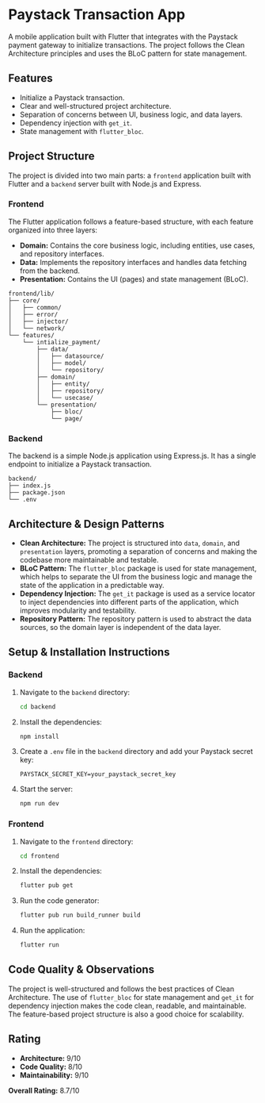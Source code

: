 # Paystack Transaction App

A mobile application built with Flutter that integrates with the Paystack payment gateway to initialize transactions. The project follows the Clean Architecture principles and uses the BLoC pattern for state management.

## Features

- Initialize a Paystack transaction.
- Clear and well-structured project architecture.
- Separation of concerns between UI, business logic, and data layers.
- Dependency injection with `get_it`.
- State management with `flutter_bloc`.

## Project Structure

The project is divided into two main parts: a `frontend` application built with Flutter and a `backend` server built with Node.js and Express.

### Frontend

The Flutter application follows a feature-based structure, with each feature organized into three layers:

- **Domain:** Contains the core business logic, including entities, use cases, and repository interfaces.
- **Data:** Implements the repository interfaces and handles data fetching from the backend.
- **Presentation:** Contains the UI (pages) and state management (BLoC).

```
frontend/lib/
├── core/
│   ├── common/
│   ├── error/
│   ├── injector/
│   └── network/
└── features/
    └── intialize_payment/
        ├── data/
        │   ├── datasource/
        │   ├── model/
        │   └── repository/
        ├── domain/
        │   ├── entity/
        │   ├── repository/
        │   └── usecase/
        └── presentation/
            ├── bloc/
            └── page/
```

### Backend

The backend is a simple Node.js application using Express.js. It has a single endpoint to initialize a Paystack transaction.

```
backend/
├── index.js
├── package.json
└── .env
```

## Architecture & Design Patterns

- **Clean Architecture:** The project is structured into `data`, `domain`, and `presentation` layers, promoting a separation of concerns and making the codebase more maintainable and testable.
- **BLoC Pattern:** The `flutter_bloc` package is used for state management, which helps to separate the UI from the business logic and manage the state of the application in a predictable way.
- **Dependency Injection:** The `get_it` package is used as a service locator to inject dependencies into different parts of the application, which improves modularity and testability.
- **Repository Pattern:** The repository pattern is used to abstract the data sources, so the domain layer is independent of the data layer.

## Setup & Installation Instructions

### Backend

1.  Navigate to the `backend` directory:
    ```bash
    cd backend
    ```
2.  Install the dependencies:
    ```bash
    npm install
    ```
3.  Create a `.env` file in the `backend` directory and add your Paystack secret key:
    ```
    PAYSTACK_SECRET_KEY=your_paystack_secret_key
    ```
4.  Start the server:
    ```bash
    npm run dev
    ```

### Frontend

1.  Navigate to the `frontend` directory:
    ```bash
    cd frontend
    ```
2.  Install the dependencies:
    ```bash
    flutter pub get
    ```
3.  Run the code generator:
    ```bash
    flutter pub run build_runner build
    ```
4.  Run the application:
    ```bash
    flutter run
    ```

## Code Quality & Observations

The project is well-structured and follows the best practices of Clean Architecture. The use of `flutter_bloc` for state management and `get_it` for dependency injection makes the code clean, readable, and maintainable. The feature-based project structure is also a good choice for scalability.

## Rating

- **Architecture:** 9/10
- **Code Quality:** 8/10
- **Maintainability:** 9/10

**Overall Rating:** 8.7/10
